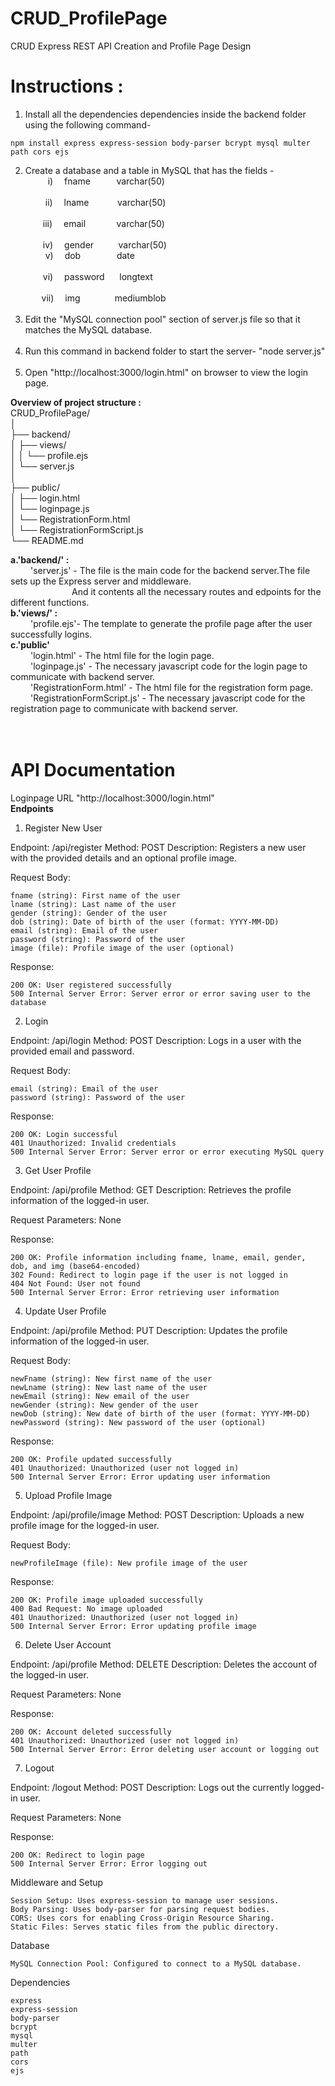 # CRUD_ProfilePage
CRUD Express REST API Creation and Profile Page Design

# **Instructions :**
1. Install all the dependencies dependencies inside the backend folder using the following command- <br/>
```
npm install express express-session body-parser bcrypt mysql multer path cors ejs
```
2. Create a database and a table in MySQL that has the fields - <br/>
	&nbsp;&emsp;&emsp;  i)   &ensp;&ensp;fname 		&emsp;&nbsp;&nbsp;&nbsp;&nbsp;&nbsp;&nbsp;varchar(50) <br/> 	
	&emsp;&emsp; ii) 	&ensp;&ensp;lname 		&nbsp;&emsp;&nbsp;&nbsp;&nbsp;&nbsp;&nbsp;&nbsp;varchar(50) <br/> 	 	
	&emsp;&emsp;iii) 	&ensp;&ensp;email 		&nbsp;&emsp;&nbsp;&nbsp;&nbsp;&nbsp;&nbsp;&nbsp;&nbsp;varchar(50) <br/> 	
	&emsp;&emsp;iv) 	&ensp;&ensp;gender 		&nbsp;&nbsp;&nbsp;&nbsp;&nbsp;&nbsp;&nbsp;&nbsp;&nbsp;varchar(50) <br/>
	&emsp;&emsp;  v)   	&ensp;&ensp;dob 		&nbsp;&nbsp;&nbsp;&emsp;&emsp;&emsp;date <br/> 			
	&emsp;&emsp;vi) 	&ensp;&ensp;password 	&nbsp;&nbsp;&nbsp;&nbsp;&nbsp;longtext <br/> 	
	&emsp;&nbsp;&nbsp;&nbsp;vii) 	&ensp;&ensp;img 	 	&nbsp;&nbsp;&nbsp;&nbsp;&nbsp;&nbsp;&nbsp;&nbsp;&nbsp;&nbsp;&nbsp;&nbsp;&nbsp;mediumblob <br/><br/>
4. Edit the "MySQL connection pool" section of server.js file so that it matches the MySQL database.<br/><br/>
5. Run this command in backend folder to start the server-
      "node server.js"<br/><br/>
6. Open "http://localhost:3000/login.html" on browser to view the login page.

**Overview of project structure :** <br/>
CRUD_ProfilePage/ <br/>
│ <br/>
├── backend/ <br/>
│   ├── views/ <br/>
│   │   └── profile.ejs <br/>
│   └── server.js <br/>
│ <br/>
├── public/ <br/>
│   ├── login.html <br/>
│   └── loginpage.js <br/>
│   └── RegistrationForm.html <br/>
│   └── RegistrationFormScript.js <br/>
└── README.md <br/>

**a.'backend/' :**  <br/>
&emsp;&emsp; 'server.js' - The file is the main code for the backend server.The file sets up the Express server and middleware. <br/>
&emsp;&emsp;&emsp;&emsp;&emsp;&emsp;&emsp;And it contents all the necessary routes and edpoints for the different functions. <br/>
**b.'views/' :**  <br/>
&emsp;&emsp; 'profile.ejs'- The template to generate the profile page after the user successfully logins.   <br/>
**c.'public'** <br/>
&emsp;&emsp; 'login.html' - The html file for the login page. <br/>
&emsp;&emsp; 'loginpage.js' - The necessary javascript code for the login page to communicate with backend server. <br/>
&emsp;&emsp; 'RegistrationForm.html' - The html file for the registration form page. <br/>
&emsp;&emsp; 'RegistrationFormScript.js' - The necessary javascript code for the registration page to communicate with backend server. <br/>
<br/><br/>

# API Documentation <br/>
Loginpage URL
"http://localhost:3000/login.html" <br/>
**Endpoints**
1. Register New User

Endpoint: /api/register
Method: POST
Description: Registers a new user with the provided details and an optional profile image.

Request Body:

    fname (string): First name of the user
    lname (string): Last name of the user
    gender (string): Gender of the user
    dob (string): Date of birth of the user (format: YYYY-MM-DD)
    email (string): Email of the user
    password (string): Password of the user
    image (file): Profile image of the user (optional)

Response:

    200 OK: User registered successfully
    500 Internal Server Error: Server error or error saving user to the database

2. Login

Endpoint: /api/login
Method: POST
Description: Logs in a user with the provided email and password.

Request Body:

    email (string): Email of the user
    password (string): Password of the user

Response:

    200 OK: Login successful
    401 Unauthorized: Invalid credentials
    500 Internal Server Error: Server error or error executing MySQL query

3. Get User Profile

Endpoint: /api/profile
Method: GET
Description: Retrieves the profile information of the logged-in user.

Request Parameters: None

Response:

    200 OK: Profile information including fname, lname, email, gender, dob, and img (base64-encoded)
    302 Found: Redirect to login page if the user is not logged in
    404 Not Found: User not found
    500 Internal Server Error: Error retrieving user information

4. Update User Profile

Endpoint: /api/profile
Method: PUT
Description: Updates the profile information of the logged-in user.

Request Body:

    newFname (string): New first name of the user
    newLname (string): New last name of the user
    newEmail (string): New email of the user
    newGender (string): New gender of the user
    newDob (string): New date of birth of the user (format: YYYY-MM-DD)
    newPassword (string): New password of the user (optional)

Response:

    200 OK: Profile updated successfully
    401 Unauthorized: Unauthorized (user not logged in)
    500 Internal Server Error: Error updating user information

5. Upload Profile Image

Endpoint: /api/profile/image
Method: POST
Description: Uploads a new profile image for the logged-in user.

Request Body:

    newProfileImage (file): New profile image of the user

Response:

    200 OK: Profile image uploaded successfully
    400 Bad Request: No image uploaded
    401 Unauthorized: Unauthorized (user not logged in)
    500 Internal Server Error: Error updating profile image

6. Delete User Account

Endpoint: /api/profile
Method: DELETE
Description: Deletes the account of the logged-in user.

Request Parameters: None

Response:

    200 OK: Account deleted successfully
    401 Unauthorized: Unauthorized (user not logged in)
    500 Internal Server Error: Error deleting user account or logging out

7. Logout

Endpoint: /logout
Method: POST
Description: Logs out the currently logged-in user.

Request Parameters: None

Response:

    200 OK: Redirect to login page
    500 Internal Server Error: Error logging out
Middleware and Setup

    Session Setup: Uses express-session to manage user sessions.
    Body Parsing: Uses body-parser for parsing request bodies.
    CORS: Uses cors for enabling Cross-Origin Resource Sharing.
    Static Files: Serves static files from the public directory.

Database

    MySQL Connection Pool: Configured to connect to a MySQL database.

Dependencies

    express
    express-session
    body-parser
    bcrypt
    mysql
    multer
    path
    cors
    ejs




